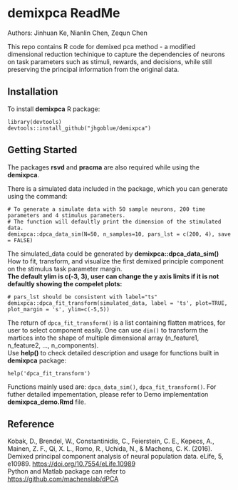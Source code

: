 # demixpca ReadMe

Authors: Jinhuan Ke, Nianlin Chen, Zequn Chen

This repo contains R code for demixed pca method - a modified dimensional reduction techinique to capture the dependencies
of neurons on task parameters such as stimuli, rewards, and decisions, while still preserving
the principal information from the original data.

## Installation
To install **demixpca** R package:
```
library(devtools)
devtools::install_github("jhgoblue/demixpca")
```
## Getting Started
The packages **rsvd** and **pracma** are also required while using the **demixpca**. 

There is a simulated data included in the package, which you can generate using the command:
```
# To generate a simulate data with 50 sample neurons, 200 time parameters and 4 stimulus parameters. 
# The function will defaultly print the dimension of the stimulated data.
demixpca::dpca_data_sim(N=50, n_samples=10, pars_lst = c(200, 4), save = FALSE)
```
The simulated_data could be generated by **demixpca::dpca_data_sim()**  
How to fit, transform, and visualize the first demixed principle component on the stimulus task parameter margin.  
**The default ylim is c(-3, 3), user can change the y axis limits if it is not defaultly showing the compelet plots:**

```
# pars_lst should be consistent with label="ts"
demixpca::dpca_fit_transform(simulated_data, label = 'ts', plot=TRUE, plot_margin = 's', ylim=c(-5,5))
```
The return of `dpca_fit_transform()` is a list containing flatten matrices, for user to select component easily. One can use `dim()` to transform the martices into the shape of multiple dimensional array (n_feature1, n_feature2, ..., n_components).  
Use **help()** to check detailed description and usage for functions built in **demixpca** package: 
```
help('dpca_fit_transform')
```  
Functions mainly used are: `dpca_data_sim()`, `dpca_fit_transform()`.
For futher detailed impementation, please refer to Demo implementation **demixpca_demo.Rmd** file.
## Reference

Kobak, D., Brendel, W., Constantinidis, C., Feierstein, C. E., Kepecs, A., Mainen, Z. F., Qi, X. L., Romo, R., Uchida, N., & Machens, C. K. (2016). Demixed principal component analysis of neural population data. eLife, 5, e10989. https://doi.org/10.7554/eLife.10989  
Python and Matlab package can refer to https://github.com/machenslab/dPCA
